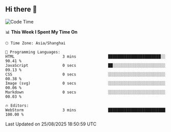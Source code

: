 ## Hi there 👋

<!--START_SECTION:waka-->
![Code Time](http://img.shields.io/badge/Code%20Time-22%20hrs%2011%20mins-blue)

📊 **This Week I Spent My Time On** 

```text
🕑︎ Time Zone: Asia/Shanghai

💬 Programming Languages: 
HTML                     3 mins              ███████████████████████░░   90.41 % 
JavaScript               0 secs              ██░░░░░░░░░░░░░░░░░░░░░░░   09.13 % 
CSS                      0 secs              ░░░░░░░░░░░░░░░░░░░░░░░░░   00.38 % 
Image (svg)              0 secs              ░░░░░░░░░░░░░░░░░░░░░░░░░   00.06 % 
Markdown                 0 secs              ░░░░░░░░░░░░░░░░░░░░░░░░░   00.03 % 

🔥 Editors: 
WebStorm                 3 mins              █████████████████████████   100.00 % 
```


 Last Updated on 25/08/2025 18:50:59 UTC
<!--END_SECTION:waka-->
